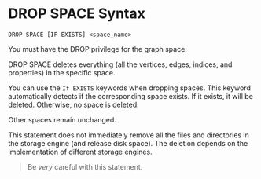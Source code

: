 # DROP SPACE Syntax

```ngql
DROP SPACE [IF EXISTS] <space_name>
```

You must have the DROP privilege for the graph space.

DROP SPACE deletes everything (all the vertices, edges, indices, and properties) in the specific space.

You can use the `If EXISTS` keywords when dropping spaces. This keyword automatically detects if the corresponding space exists. If it exists, it will be deleted. Otherwise, no space is deleted.

Other spaces remain unchanged.

This statement does not immediately remove all the files and directories in the storage engine (and release disk space). The deletion depends on the implementation of different storage engines.

> Be *very* careful with this statement.
